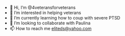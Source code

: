 - 👋 Hi, I’m @4veteransforveterans
- 👀 I’m interested in helping veterans 
- 🌱 I’m currently learning how to coup with severe PTSD
- 💞️ I’m looking to collaborate with Paulina
- 📫 How to reach me eliteds@yahoo.com

<!---
4veteransforveterans/4veteransforveterans is a ✨ special ✨ repository because its `README.md` (this file) appears on your GitHub profile.
You can click the Preview link to take a look at your changes.
--->
